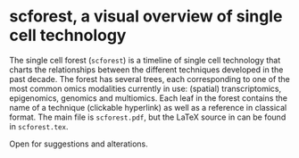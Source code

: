 # scforest, a visual overview of single cell technology
The single cell forest (`scforest`) is a timeline of single cell technology that charts the relationships between the different techniques developed in the past decade. The forest has several trees, each corresponding to one of the most common omics modalities currently in use: (spatial) transcriptomics, epigenomics, genomics and multiomics. Each leaf in the forest contains the name of a technique (clickable hyperlink) as well as a reference in classical format. The main file is `scforest.pdf`, but the LaTeX source in can be found in `scforest.tex`.

Open for suggestions and alterations.
